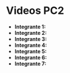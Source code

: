 # Videos PC2

- **Integrante 1:**
- **Integrante 2:**
- **Integrante 3:**
- **Integrante 4:**
- **Integrante 5:**
- **Integrante 6:**
- **Integrante 7:** 